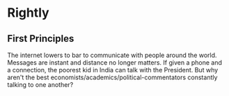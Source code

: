 # Rightly

## First Principles

The internet lowers to bar to communicate with people around the world.
Messages are instant and distance no longer matters.
If given a phone and a connection, the poorest kid in India can talk with the President.
But why aren't the best economists/academics/political-commentators constantly talking to one another?

